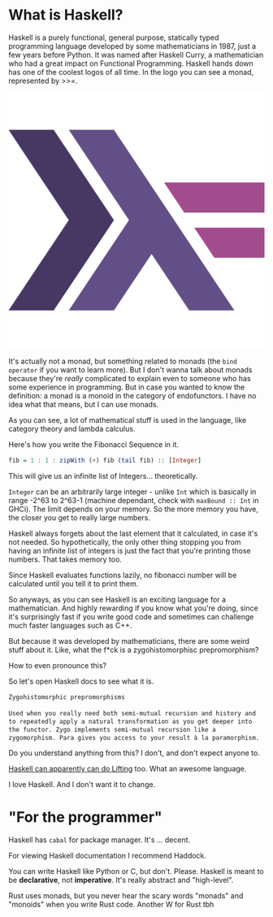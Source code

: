 # What is Haskell?
Haskell is a purely functional, general purpose, statically typed programming language developed by some mathematicians in 1987, just a few years before Python. It was named after Haskell Curry, a mathematician who had a great impact on Functional Programming. Haskell hands down has one of the coolest logos of all time. In the logo you can see a monad, represented by >>=.

![Haskell](../Assets/haskell_logo.png)

It's actually not a monad, but something related to monads (the `bind operator` if you want to learn more). But I don't wanna talk about monads because they're *really* complicated to explain even to someone who has some experience in programming. But in case you wanted to know the definition: a monad is a monoid in the category of endofunctors. I have no idea what that means, but I can use monads.

As you can see, a lot of mathematical stuff is used in the language, like category theory and lambda calculus.

Here's how you write the Fibonacci Sequence in it.
```hs
fib = 1 : 1 : zipWith (+) fib (tail fib) :: [Integer]
```

This will give us an infinite list of Integers... theoretically.

`Integer` can be an arbitrarily large integer - unlike `Int` which is basically in range -2^63 to 2^63-1 (machine dependant, check with `maxBound :: Int` in GHCi). The limit depends on your memory. So the more memory you have, the closer you get to really large numbers.

Haskell always forgets about the last element that it calculated, in case it's not needed. So hypothetically, the only other thing stopping you from having an infinite list of integers is just the fact that you're printing those numbers. That takes memory too.

Since Haskell evaluates functions lazily, no fibonacci number will be calculated until you tell it to print them.

So anyways, as you can see Haskell is an exciting language for a mathematician. And highly rewarding if you know what you're doing, since it's surprisingly fast if you write good code and sometimes can challenge much faster languages such as C++.

But because it was developed by mathematicians, there are some weird stuff about it. Like, what the f*ck is a zygohistomorphisc prepromorphism?

How to even pronounce this?

So let's open Haskell docs to see what it is.

```
Zygohistomorphic prepromorphisms

Used when you really need both semi-mutual recursion and history and to repeatedly apply a natural transformation as you get deeper into the functor. Zygo implements semi-mutual recursion like a zygomorphism. Para gives you access to your result à la paramorphism. 
```

Do you understand anything from this? I don't, and don't expect anyone to.

[Haskell can apparently can do Lifting](https://wiki.haskell.org/Lifting) too. What an awesome language.

I love Haskell. And I don't want it to change.

# "For the programmer"

Haskell has `cabal` for package manager. It's ... decent.

For viewing Haskell documentation I recommend Haddock.

You can write Haskell like Python or C, but don't. Please. Haskell is meant to be **declarative**, not **imperative**. It's really abstract and "high-level".

Rust uses monads, but you never hear the scary words "monads" and "monoids" when you write Rust code. Another W for Rust tbh
